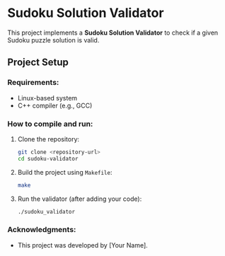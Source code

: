 # Sudoku Solution Validator

This project implements a **Sudoku Solution Validator** to check if a given Sudoku puzzle solution is valid. 

## Project Setup

### Requirements:
- Linux-based system
- C++ compiler (e.g., GCC)

### How to compile and run:

1. Clone the repository:
    ```bash
    git clone <repository-url>
    cd sudoku-validator
    ```

2. Build the project using `Makefile`:
    ```bash
    make
    ```

3. Run the validator (after adding your code):
    ```bash
    ./sudoku_validator
    ```

### Acknowledgments:
- This project was developed by [Your Name].
